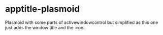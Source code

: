 # apptitle-plasmoid
Plasmoid with some parts of activewindowcontrol but simplified as this one just adds the window title and the icon.
